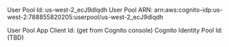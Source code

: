 User Pool Id: us-west-2_ecJ9dlqdh
User Pool ARN: arn:aws:cognito-idp:us-west-2:788855820205:userpool/us-west-2_ecJ9dlqdh

User Pool App Client Id: (get from Cognito console)
Cognito Identity Pool Id: (TBD)
